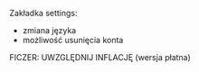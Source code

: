 Zakładka settings:

- zmiana języka
- możliwość usunięcia konta

FICZER: UWZGLĘDNIJ INFLACJĘ (wersja płatna)
